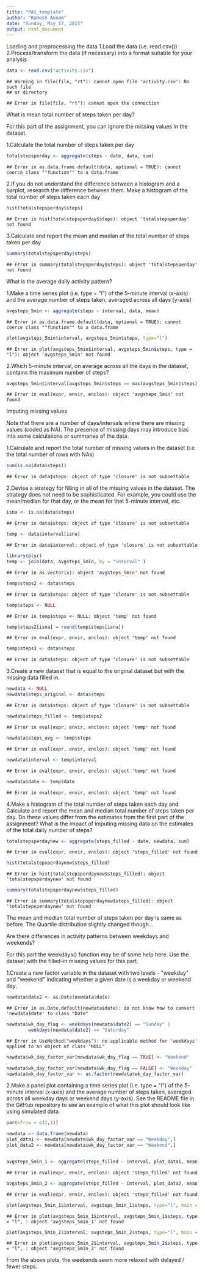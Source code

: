 ```yaml
---
title: "PA1_template"
author: "Ramesh Annam"
date: "Sunday, May 17, 2015"
output: html_document
---
```


Loading and preprocessing the data
1.Load the data (i.e. read.csv())
2.Process/transform the data (if necessary) into a format suitable for your analysis


```r
data <- read.csv("activity.csv")
```

```
## Warning in file(file, "rt"): cannot open file 'activity.csv': No such file
## or directory
```

```
## Error in file(file, "rt"): cannot open the connection
```


What is mean total number of steps taken per day?

For this part of the assignment, you can ignore the missing values in the dataset.

1.Calculate the total number of steps taken per day


```r
totalstepsperday <- aggregate(steps ~ date, data, sum)
```

```
## Error in as.data.frame.default(data, optional = TRUE): cannot coerce class ""function"" to a data.frame
```

2.If you do not understand the difference between a histogram and a barplot, research the difference between them. Make a histogram of the total number of steps taken each day


```r
hist(totalstepsperday$steps)
```

```
## Error in hist(totalstepsperday$steps): object 'totalstepsperday' not found
```

3.Calculate and report the mean and median of the total number of steps taken per day


```r
summary(totalstepsperday$steps)
```

```
## Error in summary(totalstepsperday$steps): object 'totalstepsperday' not found
```

What is the average daily activity pattern?

1.Make a time series plot (i.e. type = "l") of the 5-minute interval (x-axis) and the average number of steps taken, averaged across all days (y-axis)


```r
avgsteps_5min <- aggregate(steps ~ interval, data, mean)
```

```
## Error in as.data.frame.default(data, optional = TRUE): cannot coerce class ""function"" to a data.frame
```

```r
plot(avgsteps_5min$interval, avgsteps_5min$steps, type="l")
```

```
## Error in plot(avgsteps_5min$interval, avgsteps_5min$steps, type = "l"): object 'avgsteps_5min' not found
```

2.Which 5-minute interval, on average across all the days in the dataset, contains the maximum number of steps?


```r
avgsteps_5min$interval[avgsteps_5min$steps == max(avgsteps_5min$steps)]
```

```
## Error in eval(expr, envir, enclos): object 'avgsteps_5min' not found
```


Imputing missing values

Note that there are a number of days/intervals where there are missing values (coded as NA). The presence of missing days may introduce bias into some calculations or summaries of the data.

1.Calculate and report the total number of missing values in the dataset (i.e. the total number of rows with NAs)


```r
sum(is.na(data$steps))
```

```
## Error in data$steps: object of type 'closure' is not subsettable
```

2.Devise a strategy for filling in all of the missing values in the dataset. The strategy does not need to be sophisticated. For example, you could use the mean/median for that day, or the mean for that 5-minute interval, etc.


```r
isna <- is.na(data$steps)
```

```
## Error in data$steps: object of type 'closure' is not subsettable
```

```r
temp <- data$interval[isna]
```

```
## Error in data$interval: object of type 'closure' is not subsettable
```

```r
library(plyr)
temp <- join(data, avgsteps_5min, by = "interval" )
```

```
## Error in as.vector(x): object 'avgsteps_5min' not found
```

```r
temp$steps2 <- data$steps
```

```
## Error in data$steps: object of type 'closure' is not subsettable
```

```r
temp$steps <- NULL
```

```
## Error in temp$steps <- NULL: object 'temp' not found
```

```r
temp$steps2[isna] = round(temp$steps[isna]) 
```

```
## Error in eval(expr, envir, enclos): object 'temp' not found
```

```r
temp$steps3 <- data$steps
```

```
## Error in data$steps: object of type 'closure' is not subsettable
```

3.Create a new dataset that is equal to the original dataset but with the missing data filled in.


```r
newdata <- NULL
newdata$steps_original <- data$steps
```

```
## Error in data$steps: object of type 'closure' is not subsettable
```

```r
newdata$steps_filled <- temp$steps2
```

```
## Error in eval(expr, envir, enclos): object 'temp' not found
```

```r
newdata$steps_avg <- temp$steps
```

```
## Error in eval(expr, envir, enclos): object 'temp' not found
```

```r
newdata$interval <- temp$interval
```

```
## Error in eval(expr, envir, enclos): object 'temp' not found
```

```r
newdata$date <- temp$date
```

```
## Error in eval(expr, envir, enclos): object 'temp' not found
```

4.Make a histogram of the total number of steps taken each day and Calculate and report the mean and median total number of steps taken per day. Do these values differ from the estimates from the first part of the assignment? What is the impact of imputing missing data on the estimates of the total daily number of steps?


```r
totalstepsperdaynew <- aggregate(steps_filled ~ date, newdata, sum)
```

```
## Error in eval(expr, envir, enclos): object 'steps_filled' not found
```

```r
hist(totalstepsperdaynew$steps_filled)
```

```
## Error in hist(totalstepsperdaynew$steps_filled): object 'totalstepsperdaynew' not found
```

```r
summary(totalstepsperdaynew$steps_filled)
```

```
## Error in summary(totalstepsperdaynew$steps_filled): object 'totalstepsperdaynew' not found
```

The mean and median total number of steps taken per day is same as before. The Quartile distribution
slightly changed though...

Are there differences in activity patterns between weekdays and weekends?

For this part the weekdays() function may be of some help here. Use the dataset with the filled-in missing values for this part.

1.Create a new factor variable in the dataset with two levels - "weekday" and "weekend" indicating whether a given date is a weekday or weekend day.


```r
newdata$date2 <- as.Date(newdata$date)
```

```
## Error in as.Date.default(newdata$date): do not know how to convert 'newdata$date' to class "Date"
```

```r
newdata$wk_day_flag <- weekdays(newdata$date2) == "Sunday" | 
        weekdays(newdata$date2) == "Saturday"
```

```
## Error in UseMethod("weekdays"): no applicable method for 'weekdays' applied to an object of class "NULL"
```

```r
newdata$wk_day_factor_var[newdata$wk_day_flag == TRUE] <- "Weekend"

newdata$wk_day_factor_var[newdata$wk_day_flag == FALSE] <- "Weekday"
newdata$wk_day_factor_var <- as.factor(newdata$wk_day_factor_var)
```


2.Make a panel plot containing a time series plot (i.e. type = "l") of the 5-minute interval (x-axis) and the average number of steps taken, averaged across all weekday days or weekend days (y-axis). See the README file in the GitHub repository to see an example of what this plot should look like using simulated data.


```r
par(mfrow = c(2,1))

newdata <- data.frame(newdata)
plot_data1 <- newdata[newdata$wk_day_factor_var == "Weekday",]
plot_data2 <- newdata[newdata$wk_day_factor_var == "Weekend",]


avgsteps_5min_1 <- aggregate(steps_filled ~ interval, plot_data1, mean)
```

```
## Error in eval(expr, envir, enclos): object 'steps_filled' not found
```

```r
avgsteps_5min_2 <- aggregate(steps_filled ~ interval, plot_data2, mean)
```

```
## Error in eval(expr, envir, enclos): object 'steps_filled' not found
```

```r
plot(avgsteps_5min_1$interval, avgsteps_5min_1$steps, type="l", main = "Weekday")
```

```
## Error in plot(avgsteps_5min_1$interval, avgsteps_5min_1$steps, type = "l", : object 'avgsteps_5min_1' not found
```

```r
plot(avgsteps_5min_2$interval, avgsteps_5min_2$steps, type="l", main = "Weekend")
```

```
## Error in plot(avgsteps_5min_2$interval, avgsteps_5min_2$steps, type = "l", : object 'avgsteps_5min_2' not found
```

From the above plots, the weekends seem more relaxed with delayed / fewer steps.

